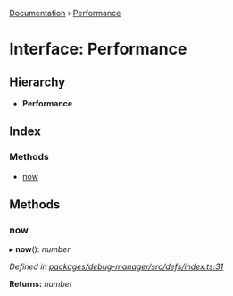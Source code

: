 [Documentation](../README.md) › [Performance](performance.md)

# Interface: Performance

## Hierarchy

* **Performance**

## Index

### Methods

* [now](performance.md#now)

## Methods

###  now

▸ **now**(): *number*

*Defined in [packages/debug-manager/src/defs/index.ts:31](https://github.com/badbatch/graphql-box/blob/6718c4a/packages/debug-manager/src/defs/index.ts#L31)*

**Returns:** *number*
